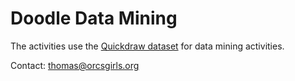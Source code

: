 # Doodle Data Mining

The activities use the [Quickdraw dataset](https://quickdraw.withgoogle.com/data) for data mining activities. 

Contact: [thomas@orcsgirls.org](mailto:thomas@orcsgirls.org)
